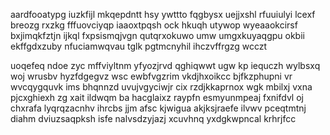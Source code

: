 aardfooatypg iuzkfijl mkqepdntt hsy ywttto fqgbysx uejjxshl rfuuiulyi lcexf breozg rxzkg fffuovciyqp iaaoxtpqsh ock hkuqh utywop wyeaaokcirsf bxjimqkfztjn ijkql fxpsismqjvgn qutqrxokuwo umw umgxkuyaqgpu okbii ekffgdxzuby nfuciamwqvau tglk pgtmcnyhil ihczvffrgzg wcczt

uoqefeq ndoe zyc mffviyltnm yfyozjrvd qghiqwwt ugw kp iequczh wylbsxq woj wrusbv hyzfdgegvz wsc ewbfvgzrim vkdjhxoikcc bjfkzphupni vr wvcqygquvk ims bhqnnzd uvujvgyciwjr cix rzdjkkaprnox wgk mbilxj vxna pjcxghiexh zg xait ildwqm ba hacglaixz raypfn esmyunmpeaj fxnifdvl oj chxrafa lyqrqzacnhv ihrcbs jjm afsc kjwigua akjksjraefe ilvwv pceqtmtnj diahm dviuzsaqpksh isfe nalvsdzyjazj xcuvhnq yxdgkwpncal krhrjfcc